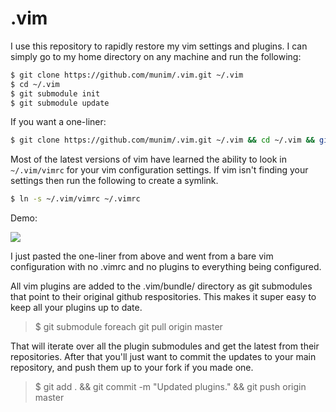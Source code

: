 .vim
====

I use this repository to rapidly restore my vim settings and plugins. I can simply go to my home directory on any machine and run the following:

```bash
$ git clone https://github.com/munim/.vim.git ~/.vim
$ cd ~/.vim
$ git submodule init
$ git submodule update
```

If you want a one-liner:

```bash
$ git clone https://github.com/munim/.vim.git ~/.vim && cd ~/.vim && git submodule init && git submodule update
```

Most of the latest versions of vim have learned the ability to look in `~/.vim/vimrc` for your vim configuration settings. If vim isn't finding your settings then run the following to create a symlink.

```bash
$ ln -s ~/.vim/vimrc ~/.vimrc
```

Demo:

![](http://i.imgur.com/acPSGtG.gif)

I just pasted the one-liner from above and went from a bare vim configuration with no .vimrc and no plugins to everything being configured.

All vim plugins are added to the .vim/bundle/ directory as git submodules that point to their original github respositories. This makes it super easy to keep all your plugins up to date.

> $ git submodule foreach git pull origin master

That will iterate over all the plugin submodules and get the latest from their repositories. After that you'll just want to commit the updates to your main repository, and push them up to your fork if you made one.

> $ git add . && git commit -m "Updated plugins." && git push origin master
